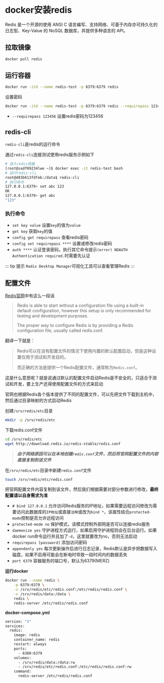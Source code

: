 # docker安装redis

Redis 是一个开源的使用 ANSI C 语言编写、支持网络、可基于内存亦可持久化的日志型、Key-Value 的 NoSQL 数据库，并提供多种语言的 API。

## 拉取镜像

```bash
docker pull redis
```

## 运行容器

```bash
docker run -itd --name redis-test -p 6379:6379 redis
```

设置密码

```bash
docker run -itd --name redis-test -p 6379:6379 redis --requirepass 123456
```

* `--requirepass 123456` 设置redis密码为123456

## redis-cli

`redis-cli`是redis的运行命令

通过`redis-cli`连接测试使用redis服务示例如下
  
```bash
# 进入redis容器
[root@sadf09234lwe ~]$ docker exec -it redis-test bash
# 运行redis-cli
root@d83b613fdfeb:/data$ redis-cli
# 执行命令
127.0.0.1:6379> set abc 123
OK
127.0.0.1:6379> get abc
"123"
```

### 执行命令

* `set key value` 设置`key`的值为`value`
* `get key` 获取`key`的值
* `config get requirepass` 查看redis密码
* `config set requirepass ****` 设置或修改redis密码
* `auth ****` 认证登录密码，执行其它命令提示`(error) NOAUTH Authentication required.`时需要先认证

::: tip 提示
`Redis Desktop Manager`可视化工具可以查看管理Redis
:::

## 配置文件

[Redis官网](https://redis.io/topics/config)中有这么一段话

> Redis is able to start without a configuration file using a built-in default configuration, however this setup is only recommended for testing and development purposes.
>
> The proper way to configure Redis is by providing a Redis configuration file, usually called redis.conf.

翻译一下就是：

> Redis可以在没有配置文件的情况下使用内置的默认配置启动，但是这种设置仅用于测试和开发目的。
>
> 而正确的方法是提供一个Redis配置文件，通常称为`Redis.conf`。

这是什么意思呢？就是说通过默认的配置文件启动Redis是不安全的，只适合于测试和开发，要上生产还得使用配置文件的方式来启动

官网也根据Redis各个版本提供了不同的配置文件，可以先把文件下载到主机中，然后通过目录映射的方式启动Redis

创建`/srv/redis/etc`目录

```bash
mkdir -p /srv/redis/etc
```
下载redis.conf文件

```bash
cd /srv/redis/etc
wget http://download.redis.io/redis-stable/redis.conf
```

> ***由于网络原因可以在本地创建`redis.conf`文件，然后将官网配置文件的内容直接复制到该文件***

在`/srv/redis/etc`目录中新建`redis.conf`文件

```bash
touch /srv/redis/etc/redis.conf
```

把官网配置文件内容复制到该文件，然后我们根据需要对部分参数进行修改，**最终配置请以自身需求为准**

* `# bind 127.0.0.1` 允许访问Redis服务的IP地址，如果需要远程访问修改为需要访问此数据库的`IP地址`或直接`注释`或改为`bind *`，该属性结合`protected-mode`控制是否允许远程访问
* `protected-mode no` 保护模式，该模式控制外部网是否可以连接redis服务
* `daemonize yes` 守护进程方式运行，如果启用守护进程则会在后台运行。如果docker run命令运行并且加了`-d`，这里就要改为no，否则无法启动
* `requirepass [password]` 添加访问密码
* `appendonly yes` 每次更新操作后进行日志记录，Redis默认是异步把数据写入磁盘，如果不启用可能会在断电时导致一段时间内的数据丢失
* `port 6379` 容器服务的端口号，默认为6379(MERZ)

**运行docker**

```bash
docker run --name redis \
    -p 6379:6379 \
    -v /srv/redis/etc/redis.conf:/etc/redis/redis.conf \
    -v /srv/redis/data:/data \
    redis \
    redis-server /etc/redis/redis.conf
```

**docker-compose.yml**

```bash
version: "3"
services:
  redis:
    image: redis
    container_name: redis
    restart: always
    ports:
      - 6380:6379
    volumes:
      - /srv/redis/data:/data:rw
      - /srv/redis/etc/redis.conf:/etc/redis/redis.conf:rw
    command:
      redis-server /etc/redis/redis.conf
```